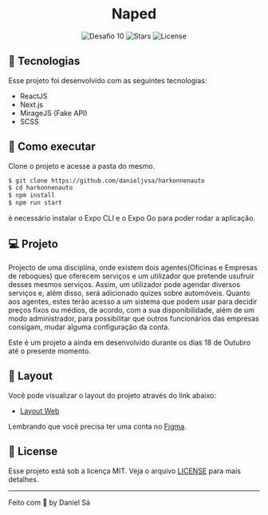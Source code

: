 <h1 align="center">
  Naped
</h1>

<p align="center">
  <img src="https://img.shields.io/static/v1?label=Desafio&message=10&color=8257E5&labelColor=000000" alt="Desafio 10" />
  
  <img src="https://img.shields.io/github/stars/danieljvsa/naped?label=stars&message=MIT&color=8257E5&labelColor=000000" alt="Stars">

  <img  src="https://img.shields.io/static/v1?label=license&message=MIT&color=8257E5&labelColor=000000" alt="License">   
</p>

## 🧪 Tecnologias

Esse projeto foi desenvolvido com as seguintes tecnologias:

- ReactJS
- Next.js
- MirageJS (Fake API)
- SCSS

## 🚀 Como executar

Clone o projeto e acesse a pasta do mesmo.

```bash
$ git clone https://github.com/danieljvsa/harkonnenauto
$ cd harkonnenauto
$ npm install
$ npm run start
```
è necessário instalar o Expo CLI e o Expo Go para poder rodar a aplicação. 

## 💻 Projeto

Projecto de uma disciplina, onde existem dois agentes(Oficinas e Empresas de reboques) que oferecem serviços e um utilizador que pretende usufruir desses mesmos serviços.
Assim, um utilizador pode agendar diversos serviços e, além disso, será adicionado quizes sobre automóveis.
Quanto aos agentes, estes terão acesso a um sistema que podem usar para decidir preços fixos ou médios, de acordo, com a sua disponibilidade, além de um modo administrador,
para possibilitar que outros funcionários das empresas consigam, mudar alguma configuração da conta.

Este é um projeto a ainda em desenvolvido durante os dias 18 de Outubro até o presente momento.

## 🔖 Layout

Você pode visualizar o layout do projeto através do link abaixo:

- [Layout Web](https://www.figma.com/file/XrBWwiyI9xJoR1bcPG0Ifv/Harkonnen-Auto---CenturyAutoRepair%26TripAssistant?node-id=0%3A1) 

Lembrando que você precisa ter uma conta no [Figma](http://figma.com/).

## 📝 License

Esse projeto está sob a licença MIT. Veja o arquivo [LICENSE](LICENSE.md) para mais detalhes.

---

Feito com 💜 by Daniel Sá 

